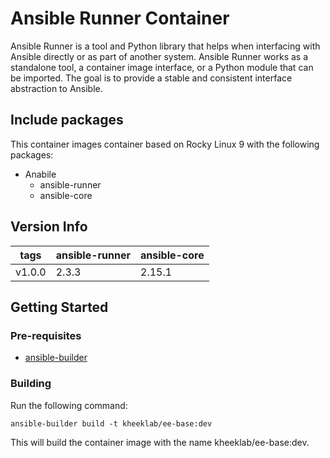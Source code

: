 # Ansible Runner Container

Ansible Runner is a tool and Python library that helps when interfacing with Ansible directly or as part of another system. Ansible Runner works as a standalone tool, a container image interface, or a Python module that can be imported. The goal is to provide a stable and consistent interface abstraction to Ansible.

## Include packages

This container images container based on Rocky Linux 9 with the following packages:

- Anabile
  - ansible-runner
  - ansible-core

## Version Info

| tags   | ansible-runner | ansible-core |
| ----   | -------------- | ------------ |
| v1.0.0 | 2.3.3          | 2.15.1       |

## Getting Started

### Pre-requisites

- [ansible-builder](https://github.com/ansible/ansible-builder)

### Building

Run the following command:

```console
ansible-builder build -t kheeklab/ee-base:dev

```

This will build the container image with the name kheeklab/ee-base:dev.
